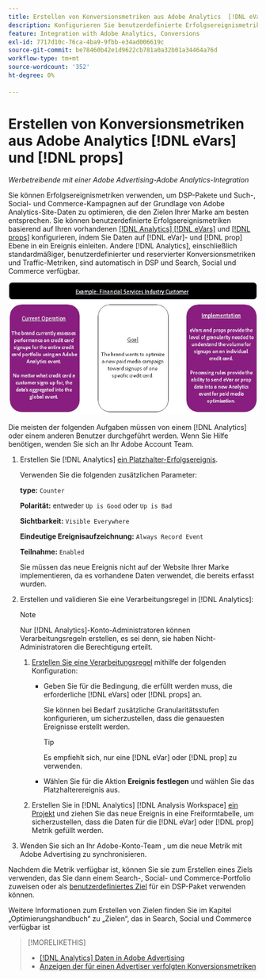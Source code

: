 ```yaml
---
title: Erstellen von Konversionsmetriken aus Adobe Analytics  [!DNL eVars]  Props
description: Konfigurieren Sie benutzerdefinierte Erfolgsereignismetriken mithilfe von  [!DNL eVar]- und  [!DNL prop].
feature: Integration with Adobe Analytics, Conversions
exl-id: 7717d10c-76ca-4ba9-9fbb-e34ad006619c
source-git-commit: be78460b42e1d9622cb781a0a32b01a34464a76d
workflow-type: tm+mt
source-wordcount: '352'
ht-degree: 0%

---
```


# Erstellen von Konversionsmetriken aus Adobe Analytics [!DNL eVars] und [!DNL props]

*Werbetreibende mit einer Adobe Advertising-Adobe Analytics-Integration*

Sie können Erfolgsereignismetriken verwenden, um DSP-Pakete und Such-, Social- und Commerce-Kampagnen auf der Grundlage von Adobe Analytics-Site-Daten zu optimieren, die den Zielen Ihrer Marke am besten entsprechen. Sie können benutzerdefinierte Erfolgsereignismetriken basierend auf Ihren vorhandenen [[!DNL Analytics] [!DNL eVars]](https://experienceleague.adobe.com/docs/analytics/components/dimensions/evar.html) und [[!DNL props]](https://experienceleague.adobe.com/docs/analytics/components/dimensions/prop.html) konfigurieren, indem Sie Daten auf [!DNL eVar]- und [!DNL prop] Ebene in ein Ereignis einleiten. Andere [!DNL Analytics], einschließlich standardmäßiger, benutzerdefinierter und reservierter Konversionsmetriken und Traffic-Metriken, sind automatisch in DSP und Search, Social und Commerce verfügbar.

![Nutzungsbeispiel](/help/integrations/assets/a4adc-conversion-evar-example.jpg "Nutzungsbeispiel")

Die meisten der folgenden Aufgaben müssen von einem [!DNL Analytics] oder einem anderen Benutzer durchgeführt werden. Wenn Sie Hilfe benötigen, wenden Sie sich an Ihr Adobe Account Team.

1. Erstellen Sie [!DNL Analytics] [ein Platzhalter-Erfolgsereignis](https://experienceleague.adobe.com/en/docs/analytics/admin/admin-tools/manage-report-suites/edit-report-suite/conversion-variables/success-event).

   Verwenden Sie die folgenden zusätzlichen Parameter:

   **type:** `Counter`

   **Polarität:** entweder `Up is Good` oder `Up is Bad`

   **Sichtbarkeit:** `Visible Everywhere`

   **Eindeutige Ereignisaufzeichnung:** `Always Record Event`

   **Teilnahme:** `Enabled`

   Sie müssen das neue Ereignis nicht auf der Website Ihrer Marke implementieren, da es vorhandene Daten verwendet, die bereits erfasst wurden.

1. Erstellen und validieren Sie eine Verarbeitungsregel in [!DNL Analytics]:

   >[!NOTE]
   >
   >Nur [!DNL Analytics]-Konto-Administratoren können Verarbeitungsregeln erstellen, es sei denn, sie haben Nicht-Administratoren die Berechtigung erteilt.

   1. [Erstellen Sie eine Verarbeitungsregel](https://experienceleague.adobe.com/docs/analytics/admin/admin-tools/manage-report-suites/edit-report-suite/report-suite-general/c-processing-rules/c-processing-rules-configuration/t-processing-rules.html?lang=en) mithilfe der folgenden Konfiguration:

      * Geben Sie für die Bedingung, die erfüllt werden muss, die erforderliche [!DNL eVars] oder [!DNL props] an.

        Sie können bei Bedarf zusätzliche Granularitätsstufen konfigurieren, um sicherzustellen, dass die genauesten Ereignisse erstellt werden.

        >[!TIP]
        >
        >Es empfiehlt sich, nur eine [!DNL eVar] oder [!DNL prop] zu verwenden.

      * Wählen Sie für die Aktion **Ereignis festlegen** und wählen Sie das Platzhalterereignis aus.

   1. Erstellen Sie in [!DNL Analytics] [!DNL Analysis Workspace] [ein Projekt](https://experienceleague.adobe.com/docs/analytics/analyze/analysis-workspace/home.html) und ziehen Sie das neue Ereignis in eine Freiformtabelle, um sicherzustellen, dass die Daten für die [!DNL eVar] oder [!DNL prop] Metrik gefüllt werden.

1. Wenden Sie sich an Ihr Adobe-Konto-Team , um die neue Metrik mit Adobe Advertising zu synchronisieren.

Nachdem die Metrik verfügbar ist, können Sie sie zum Erstellen eines Ziels verwenden, das Sie dann einem Search-, Social- und Commerce-Portfolio zuweisen oder als [benutzerdefiniertes Ziel](/help/dsp/optimization/custom-goal.md) für ein DSP-Paket verwenden können.

Weitere Informationen zum Erstellen von Zielen finden Sie im Kapitel „Optimierungshandbuch“ zu „Zielen“, das in Search, Social und Commerce verfügbar ist

>[!MORELIKETHIS]
>
>* [[!DNL Analytics] Daten in Adobe Advertising](/help/integrations/analytics/analytics-data-in-advertising.md)
>* [Anzeigen der für einen Advertiser verfolgten Konversionsmetriken](/help/search-social-commerce/admin/conversion-metrics/conversion-metric-view-tracked.md)
